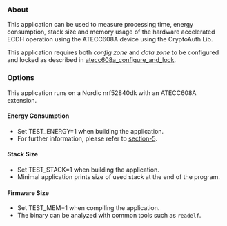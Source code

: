 ### About

This application can be used to measure processing time, energy consumption, stack size and memory usage of the hardware accelerated ECDH operation using the ATECC608A device using the CryptoAuth Lib.

This application requires both *config zone* and *data zone* to be configured and locked as described in [atecc608a_configure_and_lock](../atecc608a_configure_and_lock/README.md).

### Options
This application runs on a Nordic nrf52840dk with an ATECC608A extension.

#### Energy Consumption
- Set TEST_ENERGY=1 when building the application.
- For further information, please refer to [section-5](../../section-5/README.md).

#### Stack Size
- Set TEST_STACK=1 when building the application.
- Minimal application prints size of used stack at the end of the program.

#### Firmware Size
- Set TEST_MEM=1 when compiling the application.
- The binary can be analyzed with common tools such as `readelf`.